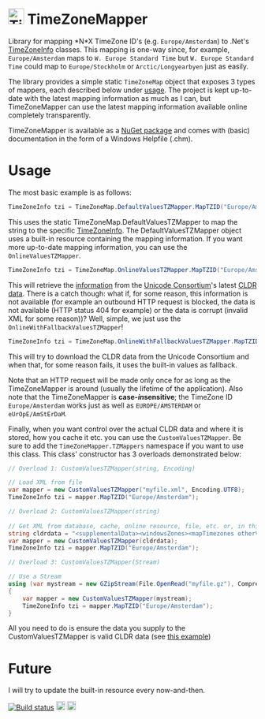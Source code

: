 <img src="http://riii.nl/tzmapperlogo" width="32" height="32" alt="TimeZoneMapper Logo"> TimeZoneMapper
==============

Library for mapping \*N\*X TimeZone ID's (e.g. `Europe/Amsterdam`) to .Net's [TimeZoneInfo](http://msdn.microsoft.com/en-us/library/system.timezoneinfo.aspx) classes. This mapping is one-way since, for example, `Europe/Amsterdam` maps to `W. Europe Standard Time` but `W. Europe Standard Time` could map to `Europe/Stockholm` or `Arctic/Longyearbyen` just as easily.

The library provides a simple static `TimeZoneMap` object that exposes 3 types of mappers, each described below under [usage](#usage). The project is kept up-to-date with the latest mapping information as much as I can, but TimeZoneMapper can use the latest mapping information available online completely transparently.

TimeZoneMapper is available as a [NuGet package](https://www.nuget.org/packages/TimeZoneMapper/) and comes with (basic) documentation in the form of a Windows Helpfile (.chm).

# Usage

The most basic example is as follows:
```c#
TimeZoneInfo tzi = TimeZoneMap.DefaultValuesTZMapper.MapTZID("Europe/Amsterdam");
````

This uses the static TimeZoneMap.DefaultValuesTZMapper to map the string to the specific [TimeZoneInfo](http://msdn.microsoft.com/en-us/library/system.timezoneinfo.aspx). The DefaultValuesTZMapper object uses a built-in resource containing the mapping information. If you want more up-to-date mapping information, you can use the `OnlineValuesTZMapper`.
```c#
TimeZoneInfo tzi = TimeZoneMap.OnlineValuesTZMapper.MapTZID("Europe/Amsterdam");
````

This will retrieve the [information](http://www.unicode.org/cldr/charts/latest/supplemental/zone_tzid.html) from the [Unicode Consortium](http://unicode.org/)'s latest [CLDR data](http://unicode.org/repos/cldr/trunk/common/supplemental/windowsZones.xml). There is a catch though: what if, for some reason, this information is not available (for example an outbound HTTP request is blocked, the data is not available (HTTP status 404 for example) or the data is corrupt (invalid XML for some reason))? Well, simple, we just use the `OnlineWithFallbackValuesTZMapper`!
```c#
TimeZoneInfo tzi = TimeZoneMap.OnlineWithFallbackValuesTZMapper.MapTZID("Europe/Amsterdam");
````

This will try to download the CLDR data from the Unicode Consortium and when that, for some reason fails, it uses the built-in values as fallback.

Note that an HTTP request will be made only once for as long as the TimeZoneMapper is around (usually the lifetime of the application). Also note that the TimeZoneMapper is **case-*in*sensitive**; the TimeZone ID `Europe/Amsterdam` works just as well as `EUROPE/AMSTERDAM` or `eUrOpE/AmStErDaM`.

Finally, when you want control over the actual CLDR data and where it is stored, how you cache it etc. you can use the `CustomValuesTZMapper`. Be sure to add the `TimeZoneMapper.TZMappers` namespace if you want to use this class. This class' constructor has 3 overloads demonstrated below:

```c#
// Overload 1: CustomValuesTZMapper(string, Encoding)

// Load XML from file
var mapper = new CustomValuesTZMapper("myfile.xml", Encoding.UTF8);
TimeZoneInfo tzi = mapper.MapTZID("Europe/Amsterdam");
````    
```c#
// Overload 2: CustomValuesTZMapper(string)
    
// Get XML from database, cache, online resource, file, etc. or, in this case, "hard-coded":
string cldrdata = "<supplementalData><windowsZones><mapTimezones otherVersion=\"xyz\" typeVersion=\"zyx\">..."; 
var mapper = new CustomValuesTZMapper(cldrdata);
TimeZoneInfo tzi = mapper.MapTZID("Europe/Amsterdam");
````
```c#
// Overload 3: CustomValuesTZMapper(Stream)

// Use a Stream
using (var mystream = new GZipStream(File.OpenRead("myfile.gz"), CompressionMode.Decompress))
{
    var mapper = new CustomValuesTZMapper(mystream);
    TimeZoneInfo tzi = mapper.MapTZID("Europe/Amsterdam");
}
````
All you need to do is ensure the data you supply to the CustomValuesTZMapper is valid CLDR data (see [this example](TimeZoneMapper/ResourceFiles/windowsZones.xml))
# Future

I will try to update the built-in resource every now-and-then.

[![Build status](https://ci.appveyor.com/api/projects/status/ccg6kh3n4as3d2cy)](https://ci.appveyor.com/project/RobIII/timezonemapper) <a href="https://www.nuget.org/packages/TimeZoneMapper/"><img src="http://img.shields.io/nuget/v/TimeZoneMapper.svg?style=flat-square" alt="NuGet version" height="18"></a> <a href="https://www.nuget.org/packages/TimeZoneMapper/"><img src="http://img.shields.io/nuget/dt/TimeZoneMapper.svg?style=flat-square" alt="NuGet version" height="18"></a>
